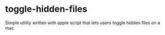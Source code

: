 toggle-hidden-files
===================

Simple utility written with apple script that lets users toggle hidden files on a mac. 
